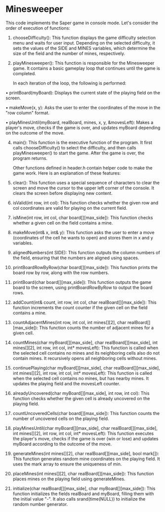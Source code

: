 # Minesweeper

This code implements the Saper game in console mode. Let's consider the order of execution of functions:
1. chooseDifficulty(): This function displays the game difficulty selection menu and waits for user input. Depending on the selected difficulty, it sets the values of the SIDE and MINES variables, which determine the size of the field and the number of mines, respectively.
2. playMinesweeper(): This function is responsible for the Minesweeper game. It contains a basic gameplay loop that continues until the game is completed.
   
   In each iteration of the loop, the following is performed:
  
• printBoard(myBoard): Displays the current state of the playing field on the screen.

• makeMove(x, y): Asks the user to enter the coordinates of the move in the "row column" format.

• playMinesUntil(myBoard, realBoard, mines, x, y, &movesLeft): Makes a player's move, checks if the game is over, and updates myBoard depending on the outcome of the move.

4. main(): This function is the executive function of the program. It first calls chooseDifficulty() to select the difficulty, and then calls playMinesweeper() to start the game. After the game is over, the program returns.

    Other functions defined in header.h contain helper code to make the game work.
Here is an explanation of these features:

1. clear(): This function uses a special sequence of characters to clear the screen and move the cursor to the upper left corner of the console. It clears the screen before displaying new content.
   
3. isValid(int row, int col): This function checks whether the given row and col coordinates are valid for playing on the current field.
   
5. isMine(int row, int col, char board[][max_side]): This function checks whether a given cell on the field contains a mine.
   
7. makeMove(int& x, int& y): This function asks the user to enter a move (coordinates of the cell he wants to open) and stores them in x and y variables.
   
9. alignedNumbers(int SIDE): This function outputs the column numbers of the field, ensuring that the numbers are aligned using spaces.
    
11. printBoardRowByRow(char board[][max_side]): This function prints the board row by row, along with the row numbers.
    
13. printBoard(char board[][max_side]): This function outputs the game board to the screen, using printBoardRowByRow to output the board rows.
    
15. addCount(int& count, int row, int col, char realBoard[][max_side]): This function increments the count counter if the given cell on the field contains a mine.
    
17. countAdjacentMines(int row, int col, int mines[][2], char realBoard[][max_side]): This function counts the number of adjacent mines for a given cell.
    
19. countMines(char myBoard[][max_side], char realBoard[][max_side], int mines[][2], int row, int col, int* movesLeft): This function is called when the selected cell contains no mines and its neighboring cells also do not contain mines. It recursively opens all neighboring cells without mines.
    
21. continuePlaying(char myBoard[][max_side], char realBoard[][max_side], int mines[][2], int row, int col, int* movesLeft): This function is called when the selected cell contains no mines, but has nearby mines. It updates the playing field and the movesLeft counter.
    
23. alreadyUncovered(char myBoard[][max_side], int row, int col): This function checks whether the given cell is already uncovered on the playing field.
    
25. countUncoveredCells(char board[][max_side]): This function counts the number of uncovered cells on the playing field.
    
27. playMinesUntil(char myBoard[][max_side], char realBoard[][max_side], int mines[][2], int row, int col, int* movesLeft): This function executes the player's move, checks if the game is over (win or lose) and updates myBoard according to the outcome of the move.
    
29. generateMines(int mines[][2], char realBoard[][max_side], bool mark[]): This function generates random mine coordinates on the playing field. It uses the mark array to ensure the uniqueness of min.
    
31. placeMines(int mines[][2], char realBoard[][max_side]): This function places mines on the playing field using generateMines.
    
33. initialize(char realBoard[][max_side], char myBoard[][max_side]): This function initializes the fields realBoard and myBoard, filling them with the initial value "-". It also calls srand(time(NULL)) to initialize the random number generator.
